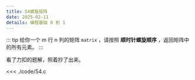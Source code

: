 ```yaml
---
title: 54螺旋矩阵 
date: 2025-02-11
details: 编程基础 0 到 1
---
```


::: tip
给你一个 m 行 n 列的矩阵 `matrix` ，请按照 **顺时针螺旋顺序** ，返回矩阵中的所有元素。
:::

看了力扣的题解，照着抄了出来。

<<< ./code/54.c
